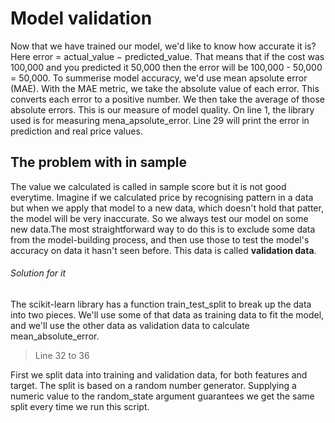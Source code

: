 # Model validation
Now that we have trained our model, we'd like to know how accurate it is?
Here error = actual_value − predicted_value. That means that if the cost was 100,000 and you predicted it 50,000 then the error will be 100,000 - 50,000 = 50,000.
To summerise model accuracy, we'd use mean apsolute error (MAE). With the MAE metric, we take the absolute value of each error. This converts each error to a positive number. We then take the average of those absolute errors. This is our measure of model quality.
On line 1, the library used is for measuring mena_apsolute_error.
Line 29 will print the error in prediction and real price values.

## The problem with in sample 
The value we calculated is called in sample score but it is not good everytime. Imagine if we calculated price by recognising pattern in a data but when we apply that model to a new data, which doesn't hold that patter, the model will be very inaccurate. So we always test our model on some new data.The most straightforward way to do this is to exclude some data from the model-building process, and then use those to test the model's accuracy on data it hasn't seen before. This data is called **validation data**.

###### Solution for it
The scikit-learn library has a function train_test_split to break up the data into two pieces. We'll use some of that data as training data to fit the model, and we'll use the other data as validation data to calculate mean_absolute_error.

> Line 32 to 36

First we split data into training and validation data, for both features and target. The split is based on a random number generator. Supplying a numeric value to the random_state argument guarantees we get the same split every time we run this script.
